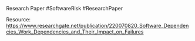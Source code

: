 Research Paper 
#SoftwareRisk #ResearchPaper







Resource:
https://www.researchgate.net/publication/220070820_Software_Dependencies_Work_Dependencies_and_Their_Impact_on_Failures
